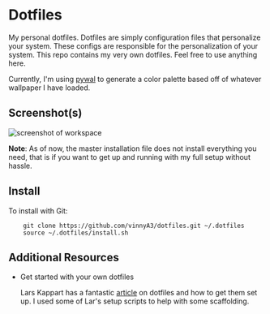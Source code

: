 # Dotfiles

My personal dotfiles.  Dotfiles are simply configuration files that personalize
your system.  These configs are responsible for the personalization of your
system.  This
repo contains my very own dotfiles.  Feel free to use anything here.

Currently, I'm using [pywal](https://github.com/dylanaraps/pywal) to generate a color palette based off of whatever
wallpaper I have loaded.

## Screenshot(s)
![screenshot of
workspace](https://raw.githubusercontent.com/vinnyA3/dotfiles/master/screenshots/screenshot-21%3A06%3A42.jpg)

**Note**:  As of now, the master installation file does not install everything
you need, that is if you want to get up and running with my full setup without
hassle.


## Install

To install with Git:

```
    git clone https://github.com/vinnyA3/dotfiles.git ~/.dotfiles
    source ~/.dotfiles/install.sh
```

## Additional Resources

* Get started with your own dotfiles 

    Lars Kappart has a fantastic [article](https://medium.com/@webprolific/getting-started-with-dotfiles-43c3602fd789) on dotfiles and how to get them set up. I
    used some of Lar's setup scripts to help with some
    scaffolding. 


